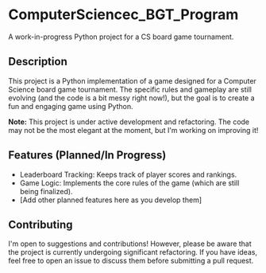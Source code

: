 # ComputerSciencec_BGT_Program

A work-in-progress Python project for a CS board game tournament.

## Description

This project is a Python implementation of a game designed for a Computer Science board game tournament. The specific rules and gameplay are still evolving (and the code is a bit messy right now!), but the goal is to create a fun and engaging game using Python.

**Note:** This project is under active development and refactoring. The code may not be the most elegant at the moment, but I'm working on improving it!

## Features (Planned/In Progress)

*   Leaderboard Tracking: Keeps track of player scores and rankings.
*   Game Logic: Implements the core rules of the game (which are still being finalized).
*   [Add other planned features here as you develop them]

## Contributing

I'm open to suggestions and contributions! However, please be aware that the project is currently undergoing significant refactoring. If you have ideas, feel free to open an issue to discuss them before submitting a pull request.
